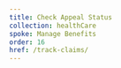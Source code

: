 ```yaml
---
title: Check Appeal Status
collection: healthCare
spoke: Manage Benefits
order: 16
href: /track-claims/
---
```

